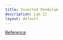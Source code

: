 ```yaml
---
title: Inverted Pendulum
description: Lab 11
layout: default
---
```


[Reference](https://cei-lab.github.io/ECE4960/Lab11.html)